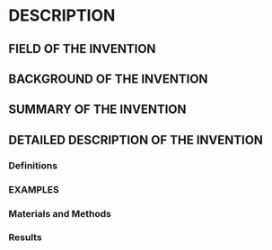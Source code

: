 # DESCRIPTION

## FIELD OF THE INVENTION

## BACKGROUND OF THE INVENTION

## SUMMARY OF THE INVENTION

## DETAILED DESCRIPTION OF THE INVENTION

### Definitions

### EXAMPLES

### Materials and Methods

### Results

